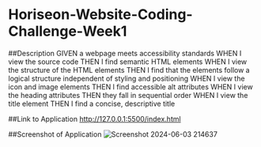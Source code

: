 # Horiseon-Website-Coding-Challenge-Week1

##Description
GIVEN a webpage meets accessibility standards
WHEN I view the source code
THEN I find semantic HTML elements
WHEN I view the structure of the HTML elements
THEN I find that the elements follow a logical structure independent of styling and positioning
WHEN I view the icon and image elements
THEN I find accessible alt attributes
WHEN I view the heading attributes
THEN they fall in sequential order
WHEN I view the title element
THEN I find a concise, descriptive title

##Link to Application
http://127.0.0.1:5500/index.html

##Screenshot of Application
![Screenshot 2024-06-03 214637](https://github.com/Megannx/Horiseon-Website-Coding-Challenge-Week1/assets/170055576/ede23446-d4e2-4ffb-9713-019109549682)

